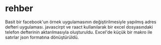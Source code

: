 # rehber
Basit bir facebook'un örnek uygulamasının değiştirilmesiyle yapılmış adres defteri uygulaması.
javascirpt ve raact kullanılarak bir excel dosyasındaki telefon defterinin aktarılmasıyla oluşturuldu.
Excel'de küçük bir makro ile satırlar json formatına dönüştürüldü.

